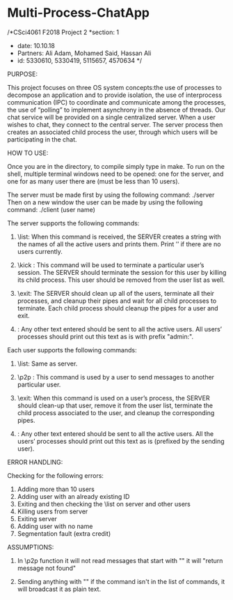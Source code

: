 # Multi-Process-ChatApp
/*CSci4061 F2018 Project 2
*section:  1
* date: 10.10.18
* Partners: Ali Adam, Mohamed Said, Hassan Ali
* id: 5330610, 5330419, 5115657, 4570634 */

PURPOSE:

This project focuses on three OS system concepts:the use of processes to decompose an application and to provide isolation, the use of interprocess communication (IPC) to coordinate and communicate among the processes, the use of “polling” to implement asynchrony in the absence of threads. Our chat service will be provided on a single centralized server. When a user wishes to chat, they connect to the central server. The server process then creates an associated child process the user, through which users will be participating in the chat. 

HOW TO USE:

Once you are in the directory, to compile simply type in make. To run on the shell, multiple terminal windows need to be opened: one for the server, and one for as many user there are (must be less than 10 users). 

The server must be made first by using the following command: ./server
Then on a new window the user can be made by using the following command: ./client (user name)

The server supports the following commands:

1) \list: When this command is received, the SERVER creates a string with the names of all the active users and prints them. Print ’<no users>’ if there are no users currently.

2) \kick <username>:   This  command  will  be  used  to  terminate  a  particular  user’s  session.   The SERVER should terminate the session for this user by killing its child process. This user should be removed from the user list as well. 

3) \exit: The SERVER should clean up all of the users, terminate all their processes, and cleanup their pipes and wait for all child processes to terminate. Each child process should cleanup the pipes for a user and exit.

4) <any-other-text>: Any other text entered should be sent to all the active users. All users’ processes should print out this text as is with prefix "admin:".

Each user supports the following commands:

1) \list:  Same as server.  

2) \p2p <username> <message>: This command is used by a user to send messages to another particular user. 

3) \exit: When this command is used on a user’s process, the SERVER should clean-up that user, remove it from the user list, terminate the child process associated to the user, and cleanup the corresponding pipes.

4) <any-other-text>:  Any other text entered should be sent to all the active users.  All the users’ processes should print out this text as is (prefixed by the sending user).

ERROR HANDLING:

Checking for the following errors:

1) Adding more than 10 users
2) Adding user with an already existing ID 
3) Exiting and then checking the \list on server and other users
4) Killing users from server
5) Exiting server
6) Adding user with no name
7) Segmentation fault (extra credit)

ASSUMPTIONS:

1) In \p2p function it will not read messages that start with "\" it will "return message not found" 

2) Sending anything with "\" if the command isn't in the list of commands, it will broadcast it as plain text. 




